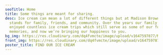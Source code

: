 ```yaml
---
seoTitle: Home
title: Some things are meant for sharing.
desc: Ice cream can mean a lot of different things but at Madison Brown it
  stands for family, friends, and community. Over the years our family has
  enjoyed countless ice cream trips which still serve as some of our fondest
  memories, and now we’re bringing our happiness to you.
bg_img: https://res.cloudinary.com/dq4fvmcte/image/upload/v1647597877/Madison%20Brown/blue_sqaure_img_rhjdxs.png
front_img: https://res.cloudinary.com/dq4fvmcte/image/upload/v1647597879/Madison%20Brown/icecream_tvoxh4.png
poster_title: FIND OUR ICE CREAM
---
```

